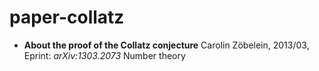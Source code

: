 # paper-collatz

* **About the proof of the Collatz conjecture**
Carolin Zöbelein, 2013/03, Eprint: *arXiv:1303.2073*
Number theory
